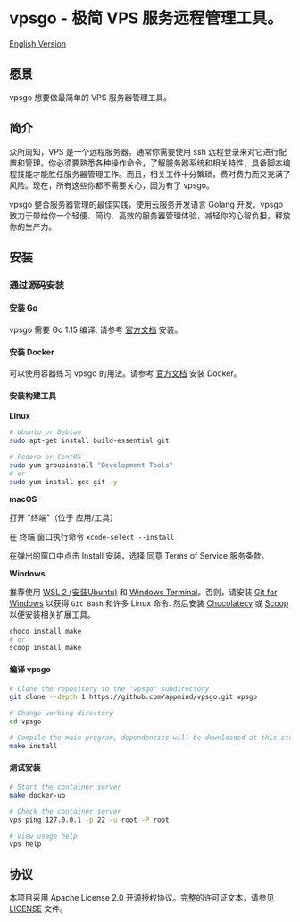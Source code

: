# vpsgo - 极简 VPS 服务远程管理工具。

[English Version](README.md)

## 愿景

vpsgo 想要做最简单的 VPS 服务器管理工具。

## 简介

众所周知，VPS 是一个远程服务器。通常你需要使用 ssh 远程登录来对它进行配置和管理。你必须要熟悉各种操作命令，了解服务器系统和相关特性，具备脚本编程技能才能胜任服务器管理工作。而且，相关工作十分繁琐，费时费力而又充满了风险。现在，所有这些你都不需要关心，因为有了 vpsgo。

vpsgo 整合服务器管理的最佳实践，使用云服务开发语言 Golang 开发。vpsgo 致力于带给你一个轻便、简约、高效的服务器管理体验，减轻你的心智负担，释放你的生产力。

## 安装

### 通过源码安装

#### 安装 Go

vpsgo 需要 Go 1.15 编译, 请参考 [官方文档](https://golang.org/doc/install) 安装。

#### 安装 Docker

可以使用容器练习 vpsgo 的用法。请参考 [官方文档](https://docs.docker.com/engine/install/) 安装 Docker。

#### 安装构建工具

**Linux**

```sh
# Ubuntu or Debian
sudo apt-get install build-essential git

# Fedora or CentOS
sudo yum groupinstall "Development Tools"
# or
sudo yum install gcc git -y
```

**macOS**

打开 "终端"（位于 应用/工具）

在 终端 窗口执行命令 `xcode-select --install`

在弹出的窗口中点击 Install 安装，选择 同意 Terms of Service 服务条款。

**Windows**

推荐使用 [WSL 2 (安装Ubuntu)](https://docs.microsoft.com/en-us/windows/wsl/install-win10) 和 [Windows Terminal](https://docs.microsoft.com/en-us/windows/terminal/get-started)。否则，请安装 [Git for Windows](https://gitforwindows.org/) 以获得 `Git Bash` 和许多 Linux 命令. 然后安装 [Chocolatecy](https://chocolatey.org/install) 或 [Scoop](https://scoop.sh/) 以便安装相关扩展工具。

```sh
choco install make
# or
scoop install make
```

#### 编译 vpsgo

```sh
# Clone the repository to the "vpsgo" subdirectory
git clone --depth 1 https://github.com/appmind/vpsgo.git vpsgo

# Change working directory
cd vpsgo

# Compile the main program, dependencies will be downloaded at this step
make install
```

#### 测试安装

```sh
# Start the container server
make docker-up

# Check the container server
vps ping 127.0.0.1 -p 22 -u root -P root

# View usage help
vps help
```

## 协议

本项目采用 Apache License 2.0 开源授权协议。完整的许可证文本，请参见 [LICENSE](LICENSE) 文件。
